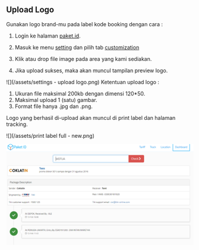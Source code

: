 ## Upload Logo

Gunakan logo brand-mu pada label kode booking dengan cara :

1. Login ke halaman [paket.id](https://paket.id/).
2. Masuk ke menu [setting](https://paket.id/settings) dan pilih tab [customization](https://paket.id/settings/uploadlogo)
3. Klik atau drop file image pada area yang kami sediakan.

4. Jika upload sukses, maka akan muncul tampilan preview logo.


![](/assets/settings - upload logo.png)
Ketentuan upload logo :

1. Ukuran file maksimal 200kb dengan dimensi 120\*50.
2. Maksimal upload 1 \(satu\) gambar.
3. Format file hanya .jpg dan .png.

Logo yang berhasil di-upload akan muncul di print label dan halaman tracking.

![](/assets/print label full - new.png)

![](/assets/tracking.png)

